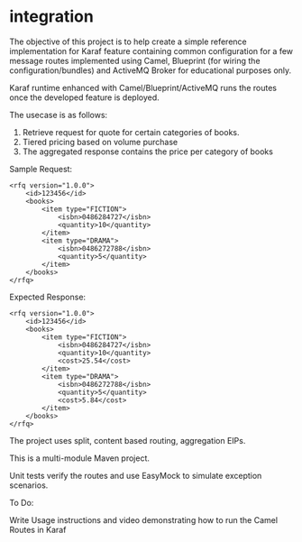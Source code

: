 integration
===========

The objective of this project is to help create a simple reference implementation for Karaf feature containing common configuration for a few message routes implemented using Camel, Blueprint (for wiring the configuration/bundles) and ActiveMQ Broker for educational purposes only. 

Karaf runtime enhanced with Camel/Blueprint/ActiveMQ runs the routes once the developed feature is deployed. 

The usecase is as follows:

1. Retrieve request for quote for certain categories of books.
2. Tiered pricing based on volume purchase
3. The aggregated response contains the price per category of books

Sample Request:
```
<rfq version="1.0.0">
	<id>123456</id>
	<books>
		<item type="FICTION">
			<isbn>0486284727</isbn>
			<quantity>10</quantity>
		</item>
		<item type="DRAMA">
			<isbn>0486272788</isbn>
			<quantity>5</quantity>
		</item>
	</books>
</rfq>

```

Expected Response:

```
<rfq version="1.0.0">
	<id>123456</id>
	<books>
		<item type="FICTION">
			<isbn>0486284727</isbn>
			<quantity>10</quantity>
			<cost>25.54</cost>
		</item>
		<item type="DRAMA">
			<isbn>0486272788</isbn>
			<quantity>5</quantity>
			<cost>5.84</cost>
		</item>
	</books>
</rfq>
```
The project uses split, content based routing, aggregation EIPs.

This is a multi-module Maven project. 

Unit tests verify the routes and use EasyMock to simulate exception scenarios. 

To Do:

Write Usage instructions and video demonstrating how to run the Camel Routes in Karaf 
